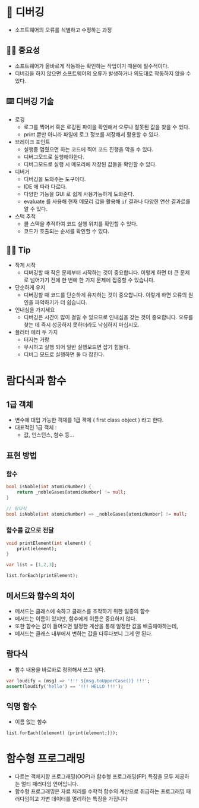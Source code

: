 # 🐞 디버깅
- 소프트웨어의 오류를 식별하고 수정하는 과정

##  🫵🏻 중요성
- 소프트웨어가 올바르게 작동하는 확인하는 작업이기 때문에 필수적이다.
- 디버깅을 하지 않으면 소프트웨어의 오류가 발생하거나 의도대로 작동하지 않을 수 있다.

##  ⌨️ 디버깅 기술
- 로깅
	- 로그를 찍어서 혹은 로깅된 파이을 확인해서 오류나 잘못된 값을 찾을 수 있다.
	- print 뿐만 아니라 파일에 로그 정보를 저장해서 활용할 수 있다.
- 브레이크 포인트
	- 실행중 멈췄으면 하는 코드에 찍어 코드 진행을 막을 수 있다.
	- 디버그모드로 실행해야한다.
	- 디버그모드로 실행 시 메모리에 저장된 값들을 확인할 수 있다.
- 디버거
	- 디버깅을 도와주는 도구이다.
	- IDE 에 따라 다르다.
	- 다양한 기능을 GUI 로 쉽게 사용가능하게 도와준다.
	- evaluate 를 사용해 현재 메모리 값을 활용해 `if` 결과나 다양한 연산 결과르를 알 수 있다.
- 스택 추적
	- 콜 스택을 추적하여 코드 실행 위치를 확인할 수 있다.
	- 코드가 호출되는 순서를 확인할 수 있다.

##  💁‍♂️ Tip
- 작게 시작
	- 디버깅할 때 작은 문제부터 시작하는 것이 중요합니다. 이렇게 하면 더 큰 문제로 넘어가기 전에 한 번에 한 가지 문제에 집중할 수 있습니다.
- 단순하게 유지
	- 디버깅할 때 코드를 단순하게 유지하는 것이 중요합니다. 이렇게 하면 오류의 원인을 파악하기가 더 쉽습니다.
- 인내심을 가지세요
	- 디버깅은 시간이 많이 걸릴 수 있으므로 인내심을 갖는 것이 중요합니다. 오류를 찾는 데 즉시 성공하지 못하더라도 낙심하지 마십시오.
- 플러터 에러 두 가지
	- 터지는 거랑
	- 무시하고 실행 되어 일반 실행모드면 잡기 힘들다.
	- 디버그 모드로 실행하면 둘 다 잡힌다.

# 람다식과 함수
## 1급 객체
- 변수에 대입 가능한 객체를 1급 객체 ( first class object ) 라고 한다.
- 대표적인 1급 객체 : 
	- 값, 인스턴스, 함수 등...

## 표현 방법
### 함수
```dart
bool isNoble(int atomicNumber) {
	return _nobleGases[atomicNumber] != null;
}

// 람다식
bool isNoble(int atomicNumber) => _nobleGases[atomicNumber] != null;
```
### 함수를 값으로 전달
```dart
void printElement(int element) {
	print(element);
}

var list = [1,2,3];

list.forEach(printElement);
```

## 메서드와 함수의 차이
- 메서드는 클래스에 속하고 클래스를 조작하기 위한 일종의 함수
- 메서드는 이름이 있지만, 함수에게 이름은 중요하지 않다.
- 또한 함수는 값이 들어오면 일정한 계산을 통해 일정한 값을 배출해야하는데,
- 메서드는 클래스 내부에서 변하는 값을 다루다보니 그게 안 된다.

## 람다식
- 함수 내용을 바로바로 정의해서 쓰고 싶다.
```dart
var loudify = (msg) => '!!! ${msg.toUpperCase()} !!!';
assert(loudify('hello') == '!!! HELLO !!!');
```
## 익명 함수
- 이름 없는 함수
```dart
list.forEach((element) {print(element;)});
```

# 함수형 프로그래밍
- 다트는 객체지향 프로그래밍(OOP)과 함수형 프로그래밍(FP) 특징을 모두 제공하는 멀티 패러다임 언어입니다.    
- 함수형 프로그래밍은 자료 처리를 수학적 함수의 계산으로 취급하는 프로그래밍 패러다임이고 가변 데이터를 멀리하는 특징을 가집니다